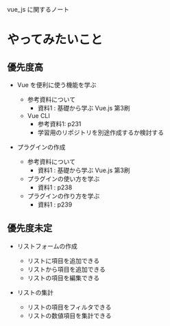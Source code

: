 vue_js に関するノート

# やってみたいこと

## 優先度高

* Vue を便利に使う機能を学ぶ
  * 参考資料について
    * 資料1 : 基礎から学ぶ Vue.js 第3刷
  * Vue CLI
    * 参考資料1: p231
    * 学習用のリポジトリを別途作成するか検討する

* プラグインの作成
  * 参考資料について
    * 資料1 : 基礎から学ぶ Vue.js 第3刷
  * プラグインの使い方を学ぶ
    * 資料1 : p238
  * プラグインの作り方を学ぶ
    * 資料1 : p239

## 優先度未定

* リストフォームの作成
  * リストに項目を追加できる
  * リストから項目を追加できる 
  * リストの項目を編集できる

* リストの集計
  * リストの項目をフィルタできる
  * リストの数値項目を集計できる